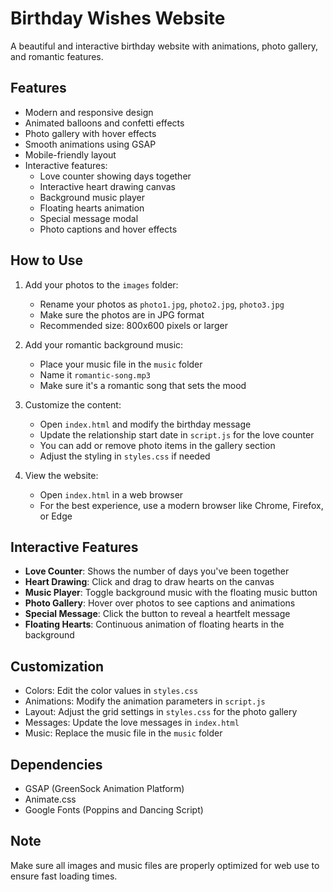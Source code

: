 # Birthday Wishes Website

A beautiful and interactive birthday website with animations, photo gallery, and romantic features.

## Features

- Modern and responsive design
- Animated balloons and confetti effects
- Photo gallery with hover effects
- Smooth animations using GSAP
- Mobile-friendly layout
- Interactive features:
  - Love counter showing days together
  - Interactive heart drawing canvas
  - Background music player
  - Floating hearts animation
  - Special message modal
  - Photo captions and hover effects

## How to Use

1. Add your photos to the `images` folder:
   - Rename your photos as `photo1.jpg`, `photo2.jpg`, `photo3.jpg`
   - Make sure the photos are in JPG format
   - Recommended size: 800x600 pixels or larger

2. Add your romantic background music:
   - Place your music file in the `music` folder
   - Name it `romantic-song.mp3`
   - Make sure it's a romantic song that sets the mood

3. Customize the content:
   - Open `index.html` and modify the birthday message
   - Update the relationship start date in `script.js` for the love counter
   - You can add or remove photo items in the gallery section
   - Adjust the styling in `styles.css` if needed

4. View the website:
   - Open `index.html` in a web browser
   - For the best experience, use a modern browser like Chrome, Firefox, or Edge

## Interactive Features

- **Love Counter**: Shows the number of days you've been together
- **Heart Drawing**: Click and drag to draw hearts on the canvas
- **Music Player**: Toggle background music with the floating music button
- **Photo Gallery**: Hover over photos to see captions and animations
- **Special Message**: Click the button to reveal a heartfelt message
- **Floating Hearts**: Continuous animation of floating hearts in the background

## Customization

- Colors: Edit the color values in `styles.css`
- Animations: Modify the animation parameters in `script.js`
- Layout: Adjust the grid settings in `styles.css` for the photo gallery
- Messages: Update the love messages in `index.html`
- Music: Replace the music file in the `music` folder

## Dependencies

- GSAP (GreenSock Animation Platform)
- Animate.css
- Google Fonts (Poppins and Dancing Script)

## Note

Make sure all images and music files are properly optimized for web use to ensure fast loading times. 